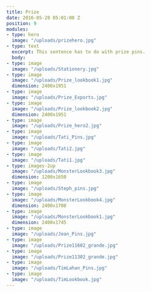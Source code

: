 ```yaml
---
title: Prize
date: 2016-05-28 05:01:00 Z
position: 9
modules:
- type: hero
  image: "/uploads/prizehero.jpg"
- type: text
  excerpt: This sentence has to do with prize pins.
  body: 
- type: image
  image: "/uploads/Stationery.jpg"
- type: image
  image: "/uploads/Prize_lookbook1.jpg"
  dimension: 2400x1951
- type: image
  image: "/uploads/Prize_Exports.jpg"
- type: image
  image: "/uploads/Prize_lookbook2.jpg"
  dimension: 2400x1951
- type: image
  image: "/uploads/Prize_hero2.jpg"
- type: image
  image: "/uploads/Tati_Pins.jpg"
- type: image
  image: "/uploads/Tati2.jpg"
- type: image
  image: "/uploads/Tati1.jpg"
- type: images-2up
  image: "/uploads/MonsterLookbook3.jpg"
  dimension: 1200x1650
- type: image
  image: "/uploads/Steph_pins.jpg"
- type: image
  image: "/uploads/MonsterLookbook4.jpg"
  dimension: 2400x1708
- type: image
  image: "/uploads/MonsterLookbook1.jpg"
  dimension: 2400x1745
- type: image
  image: "/uploads/Jean_Pins.jpg"
- type: image
  image: "/uploads/Prize11602_grande.jpg"
- type: image
  image: "/uploads/Prize11302_grande.jpg"
- type: image
  image: "/uploads/TimLahan_Pins.jpg"
- type: image
  image: "/uploads/TimLookbook.jpg"
---
```


